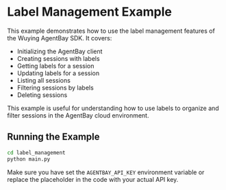# Label Management Example

This example demonstrates how to use the label management features of the Wuying AgentBay SDK. It covers:

- Initializing the AgentBay client
- Creating sessions with labels
- Getting labels for a session
- Updating labels for a session
- Listing all sessions
- Filtering sessions by labels
- Deleting sessions

This example is useful for understanding how to use labels to organize and filter sessions in the AgentBay cloud environment.

## Running the Example

```bash
cd label_management
python main.py
```

Make sure you have set the `AGENTBAY_API_KEY` environment variable or replace the placeholder in the code with your actual API key.
